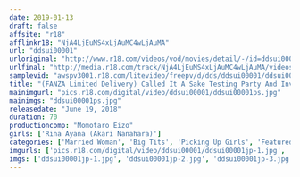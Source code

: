 ```yaml
---
date: 2019-01-13
draft: false
affsite: "r18"
afflinkr18: "NjA4LjEuMS4xLjAuMC4wLjAuMA"
url: "ddsui00001"
urloriginal: "http://www.r18.com/videos/vod/movies/detail/-/id=ddsui00001"
urlfinal: "http://media.r18.com/track/NjA4LjEuMS4xLjAuMC4wLjAuMA/videos/vod/movies/detail/-/id=ddsui00001"
samplevid: "awspv3001.r18.com/litevideo/freepv/d/dds/ddsui00001/ddsui00001_dmb_w.mp4"
title: "(FANZA Limited Delivery) Called It A Sake Testing Party And Invited Pretty Wife Rina (27 Years Old) Slightly Drunk And Defenseless She Becomes Hornier...Alcohol Is An Aphrodisac!!"
mainimgurl: "pics.r18.com/digital/video/ddsui00001/ddsui00001ps.jpg"
mainimgs: "ddsui00001ps.jpg"
releasedate: "June 19, 2018"
duration: 70
productioncomp: "Momotaro Eizo"
girls: ['Rina Ayana (Akari Nanahara)']
categories: ['Married Woman', 'Big Tits', 'Picking Up Girls', 'Featured Actress', 'Drunk Girl', 'Hi-Def', 'DMM Exclusive']
imgurls: ['pics.r18.com/digital/video/ddsui00001/ddsui00001jp-1.jpg', 'pics.r18.com/digital/video/ddsui00001/ddsui00001jp-2.jpg', 'pics.r18.com/digital/video/ddsui00001/ddsui00001jp-3.jpg', 'pics.r18.com/digital/video/ddsui00001/ddsui00001jp-4.jpg', 'pics.r18.com/digital/video/ddsui00001/ddsui00001jp-5.jpg', 'pics.r18.com/digital/video/ddsui00001/ddsui00001jp-6.jpg', 'pics.r18.com/digital/video/ddsui00001/ddsui00001jp-7.jpg', 'pics.r18.com/digital/video/ddsui00001/ddsui00001jp-8.jpg', 'pics.r18.com/digital/video/ddsui00001/ddsui00001jp-9.jpg', 'pics.r18.com/digital/video/ddsui00001/ddsui00001jp-10.jpg', 'pics.r18.com/digital/video/ddsui00001/ddsui00001jp-11.jpg', 'pics.r18.com/digital/video/ddsui00001/ddsui00001jp-12.jpg', 'pics.r18.com/digital/video/ddsui00001/ddsui00001jp-13.jpg', 'pics.r18.com/digital/video/ddsui00001/ddsui00001jp-14.jpg', 'pics.r18.com/digital/video/ddsui00001/ddsui00001jp-15.jpg', 'pics.r18.com/digital/video/ddsui00001/ddsui00001jp-16.jpg', 'pics.r18.com/digital/video/ddsui00001/ddsui00001jp-17.jpg', 'pics.r18.com/digital/video/ddsui00001/ddsui00001jp-18.jpg', 'pics.r18.com/digital/video/ddsui00001/ddsui00001jp-19.jpg', 'pics.r18.com/digital/video/ddsui00001/ddsui00001jp-20.jpg']
imgs: ['ddsui00001jp-1.jpg', 'ddsui00001jp-2.jpg', 'ddsui00001jp-3.jpg', 'ddsui00001jp-4.jpg', 'ddsui00001jp-5.jpg', 'ddsui00001jp-6.jpg', 'ddsui00001jp-7.jpg', 'ddsui00001jp-8.jpg', 'ddsui00001jp-9.jpg', 'ddsui00001jp-10.jpg', 'ddsui00001jp-11.jpg', 'ddsui00001jp-12.jpg', 'ddsui00001jp-13.jpg', 'ddsui00001jp-14.jpg', 'ddsui00001jp-15.jpg', 'ddsui00001jp-16.jpg', 'ddsui00001jp-17.jpg', 'ddsui00001jp-18.jpg', 'ddsui00001jp-19.jpg', 'ddsui00001jp-20.jpg']
---
```

